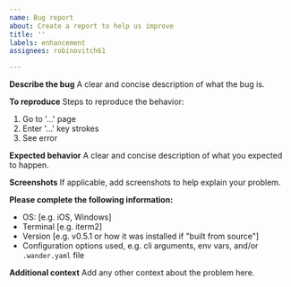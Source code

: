 ```yaml
---
name: Bug report
about: Create a report to help us improve
title: ''
labels: enhancement
assignees: robinovitch61

---
```


**Describe the bug**
A clear and concise description of what the bug is.

**To reproduce**
Steps to reproduce the behavior:
1. Go to '...' page
2. Enter '...' key strokes
3. See error

**Expected behavior**
A clear and concise description of what you expected to happen.

**Screenshots**
If applicable, add screenshots to help explain your problem.

**Please complete the following information:**
 - OS: [e.g. iOS, Windows]
 - Terminal [e.g. iterm2]
 - Version [e.g. v0.5.1 or how it was installed if "built from source"]
 - Configuration options used, e.g. cli arguments, env vars, and/or `.wander.yaml` file


**Additional context**
Add any other context about the problem here.
